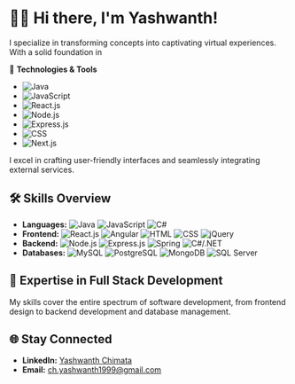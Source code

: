 # 👨‍💻 Hi there, I'm Yashwanth!

I specialize in transforming concepts into captivating virtual experiences. With a solid foundation in 

🚀 **Technologies & Tools**
- ![Java](https://img.shields.io/badge/Java-007396?style=flat&logo=java&logoColor=white)
- ![JavaScript](https://img.shields.io/badge/JavaScript-F7DF1E?style=flat&logo=javascript&logoColor=black)
- ![React.js](https://img.shields.io/badge/React.js-61DAFB?style=flat&logo=react&logoColor=black)
- ![Node.js](https://img.shields.io/badge/Node.js-339933?style=flat&logo=node.js&logoColor=white)
- ![Express.js](https://img.shields.io/badge/Express.js-000000?style=flat&logo=express&logoColor=white)
- ![CSS](https://img.shields.io/badge/CSS-1572B6?style=flat&logo=css3&logoColor=white)
- ![Next.js](https://img.shields.io/badge/Next.js-000000?style=flat&logo=next.js&logoColor=white)

I excel in crafting user-friendly interfaces and seamlessly integrating external services.

## 🛠️ Skills Overview

- **Languages:** ![Java](https://img.shields.io/badge/Java-007396?style=flat&logo=java&logoColor=white) ![JavaScript](https://img.shields.io/badge/JavaScript-F7DF1E?style=flat&logo=javascript&logoColor=black) ![C#](https://img.shields.io/badge/C%23-239120?style=flat&logo=c-sharp&logoColor=white)
- **Frontend:** ![React.js](https://img.shields.io/badge/React.js-61DAFB?style=flat&logo=react&logoColor=black) ![Angular](https://img.shields.io/badge/Angular-DD0031?style=flat&logo=angular&logoColor=white) ![HTML](https://img.shields.io/badge/HTML-239120?style=flat&logo=html5&logoColor=white) ![CSS](https://img.shields.io/badge/CSS-1572B6?style=flat&logo=css3&logoColor=white) ![jQuery](https://img.shields.io/badge/jQuery-0769AD?style=flat&logo=jquery&logoColor=white)
- **Backend:** ![Node.js](https://img.shields.io/badge/Node.js-339933?style=flat&logo=node.js&logoColor=white) ![Express.js](https://img.shields.io/badge/Express.js-000000?style=flat&logo=express&logoColor=white) ![Spring](https://img.shields.io/badge/Spring-6DB33F?style=flat&logo=spring&logoColor=white) ![C#/.NET](https://img.shields.io/badge/.NET-512BD4?style=flat&logo=.net&logoColor=white)
- **Databases:** ![MySQL](https://img.shields.io/badge/MySQL-4479A1?style=flat&logo=mysql&logoColor=white) ![PostgreSQL](https://img.shields.io/badge/PostgreSQL-336791?style=flat&logo=postgresql&logoColor=white) ![MongoDB](https://img.shields.io/badge/MongoDB-47A248?style=flat&logo=mongodb&logoColor=white) ![SQL Server](https://img.shields.io/badge/SQL_Server-CC2927?style=flat&logo=microsoft-sql-server&logoColor=white)

## 🚀 Expertise in Full Stack Development

My skills cover the entire spectrum of software development, from frontend design to backend development and database management.

## 🌐 Stay Connected

- **LinkedIn:** [Yashwanth Chimata](https://www.linkedin.com/in/yashwanth-kumar-chimata/)
- **Email:** ch.yashwanth1999@gmail.com
